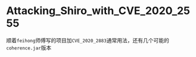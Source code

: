 # Attacking_Shiro_with_CVE_2020_2555

顺着`feihong`师傅写的项目加`CVE_2020_2883`通常用法，还有几个可能的`coherence.jar`版本
